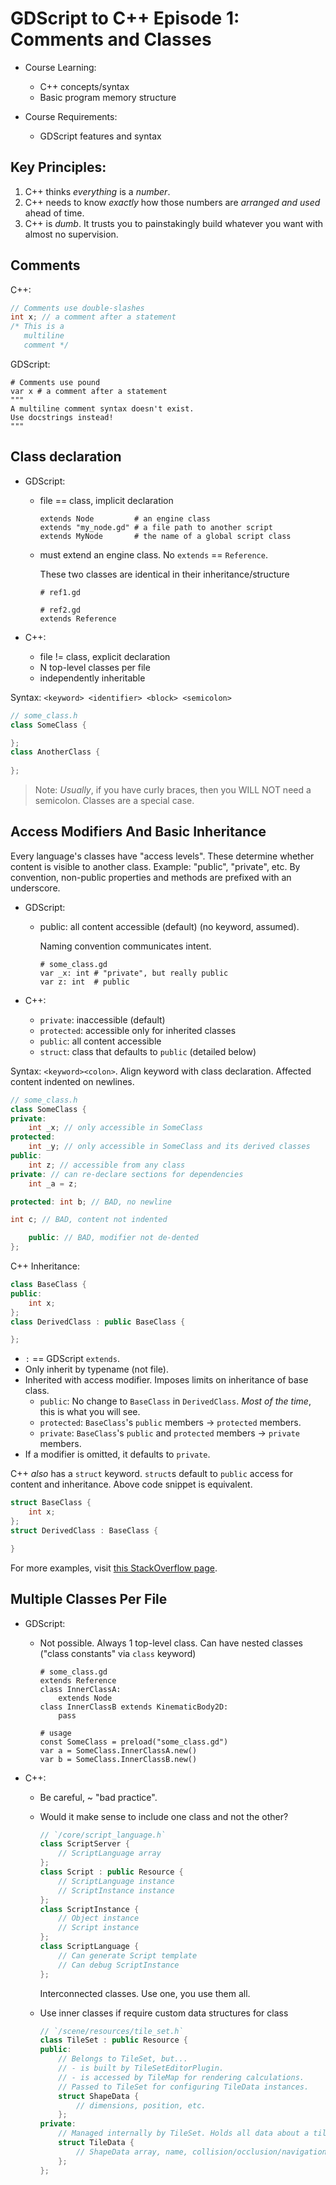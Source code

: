 # GDScript to C++ Episode 1: Comments and Classes

- Course Learning:
    - C++ concepts/syntax
    - Basic program memory structure

- Course Requirements:
    - GDScript features and syntax

## Key Principles:

1. C++ thinks *everything* is a *number*.
1. C++ needs to know *exactly* how those numbers are *arranged and used* ahead of time.
1. C++ is *dumb*. It trusts you to painstakingly build whatever you want with almost no supervision.

## Comments

C++:

```cpp
// Comments use double-slashes
int x; // a comment after a statement
/* This is a
   multiline
   comment */
```

GDScript:

```gdscript
# Comments use pound
var x # a comment after a statement
"""
A multiline comment syntax doesn't exist.
Use docstrings instead!
"""
```

## Class declaration

- GDScript:
    - file == class, implicit declaration

        ```gdscript
        extends Node         # an engine class
        extends "my_node.gd" # a file path to another script
        extends MyNode       # the name of a global script class
        ```

    - must extend an engine class. No `extends` == `Reference`.

        These two classes are identical in their inheritance/structure

        ```gdscript
        # ref1.gd

        # ref2.gd
        extends Reference
        ```

- C++:
    - file != class, explicit declaration
    - N top-level classes per file
    - independently inheritable

Syntax: `<keyword> <identifier> <block> <semicolon>`

```cpp
// some_class.h
class SomeClass {

};
class AnotherClass {
    
};
```

> Note: *Usually*, if you have curly braces, then you WILL NOT need a semicolon. Classes are a special case.

## Access Modifiers And Basic Inheritance

Every language's classes have "access levels". These determine whether content is visible to another class. Example: "public", "private", etc. By convention, non-public properties and methods are prefixed with an underscore.

- GDScript:

    - public: all content accessible (default) (no keyword, assumed).

        Naming convention communicates intent.

        ```gdscript
        # some_class.gd
        var _x: int # "private", but really public
        var z: int  # public
        ```

- C++:
    - `private`: inaccessible (default)
    - `protected`: accessible only for inherited classes
    - `public`: all content accessible
    - `struct`: class that defaults to `public` (detailed below)

Syntax: `<keyword><colon>`. Align keyword with class declaration. Affected content indented on newlines.

```cpp
// some_class.h
class SomeClass {
private:
    int _x; // only accessible in SomeClass
protected:
    int _y; // only accessible in SomeClass and its derived classes
public:
    int z; // accessible from any class
private: // can re-declare sections for dependencies
    int _a = z;

protected: int b; // BAD, no newline

int c; // BAD, content not indented

    public: // BAD, modifier not de-dented
};
```

C++ Inheritance:

```cpp
class BaseClass {
public:
    int x;
};
class DerivedClass : public BaseClass {

};
```

- `:` == GDScript `extends`.
- Only inherit by typename (not file).
- Inherited with access modifier. Imposes limits on inheritance of base class.
    - `public`: No change to `BaseClass` in `DerivedClass`. *Most of the time*, this is what you will see.
    - `protected`: `BaseClass`'s `public` members -> `protected` members.
    - `private`:   `BaseClass`'s `public` and `protected` members -> `private` members.
- If a modifier is omitted, it defaults to `private`.

C++ *also* has a `struct` keyword. `struct`s default to `public` access for content and inheritance. Above code snippet is equivalent.

```cpp
struct BaseClass {
    int x;
};
struct DerivedClass : BaseClass {

}
```

For more examples, visit [this StackOverflow page](https://stackoverflow.com/questions/860339/difference-between-private-public-and-protected-inheritance).

## Multiple Classes Per File

- GDScript:

    - Not possible. Always 1 top-level class. Can have nested classes ("class constants" via `class` keyword)

        ```gdscript
        # some_class.gd
        extends Reference
        class InnerClassA:
            extends Node
        class InnerClassB extends KinematicBody2D:
            pass
        
        # usage
        const SomeClass = preload("some_class.gd")
        var a = SomeClass.InnerClassA.new()
        var b = SomeClass.InnerClassB.new()
        ```

- C++:
    - Be careful, ~ "bad practice".
    - Would it make sense to include one class and not the other?

        ```cpp
        // `/core/script_language.h`
        class ScriptServer {
            // ScriptLanguage array
        };
        class Script : public Resource {
            // ScriptLanguage instance
            // ScriptInstance instance
        };
        class ScriptInstance {
            // Object instance
            // Script instance
        };
        class ScriptLanguage {
            // Can generate Script template
            // Can debug ScriptInstance
        };
        ```

        Interconnected classes. Use one, you use them all.

    - Use inner classes if require custom data structures for class

        ```cpp
        // `/scene/resources/tile_set.h`
        class TileSet : public Resource {
        public:
            // Belongs to TileSet, but...
            // - is built by TileSetEditorPlugin.
            // - is accessed by TileMap for rendering calculations.
            // Passed to TileSet for configuring TileData instances.
            struct ShapeData {
                // dimensions, position, etc.
            };
        private:
            // Managed internally by TileSet. Holds all data about a tile.
            struct TileData {
                // ShapeData array, name, collision/occlusion/navigation polygon
            };
        };
        ```
